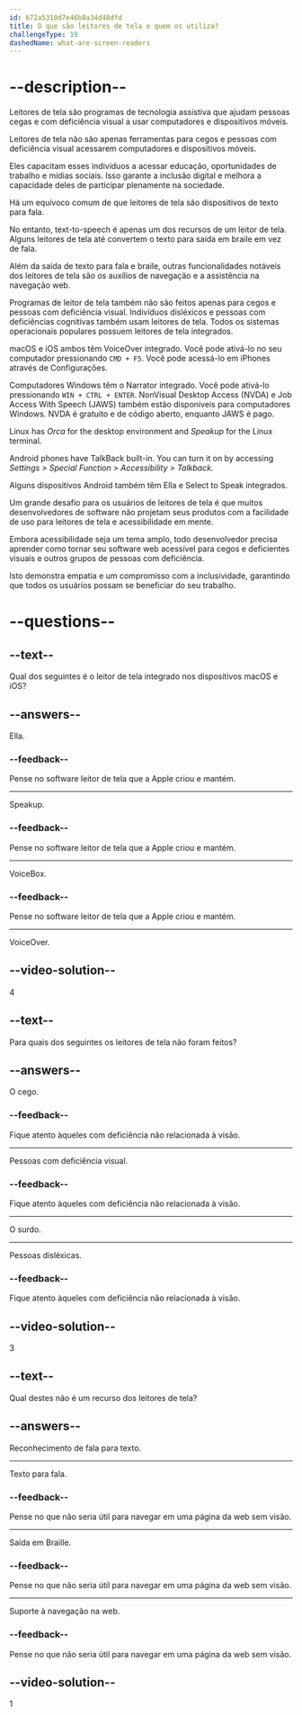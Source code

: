 ```yaml
---
id: 672a5310d7e46b8a34d48dfd
title: O que são leitores de tela e quem os utiliza?
challengeType: 19
dashedName: what-are-screen-readers
---
```


# --description--

Leitores de tela são programas de tecnologia assistiva que ajudam pessoas cegas e com deficiência visual a usar computadores e dispositivos móveis.

Leitores de tela não são apenas ferramentas para cegos e pessoas com deficiência visual acessarem computadores e dispositivos móveis.

Eles capacitam esses indivíduos a acessar educação, oportunidades de trabalho e mídias sociais. Isso garante a inclusão digital e melhora a capacidade deles de participar plenamente na sociedade.

Há um equívoco comum de que leitores de tela são dispositivos de texto para fala.

No entanto, text-to-speech é apenas um dos recursos de um leitor de tela. Alguns leitores de tela até convertem o texto para saída em braile em vez de fala.

Além da saída de texto para fala e braile, outras funcionalidades notáveis dos leitores de tela são os auxílios de navegação e a assistência na navegação web.

Programas de leitor de tela também não são feitos apenas para cegos e pessoas com deficiência visual. Indivíduos disléxicos e pessoas com deficiências cognitivas também usam leitores de tela. Todos os sistemas operacionais populares possuem leitores de tela integrados.

macOS e iOS ambos têm VoiceOver integrado. Você pode ativá-lo no seu computador pressionando `CMD + F5`. Você pode acessá-lo em iPhones através de Configurações.

Computadores Windows têm o Narrator integrado. Você pode ativá-lo pressionando `WIN + CTRL + ENTER`. NonVisual Desktop Access (NVDA) e Job Access With Speech (JAWS) também estão disponíveis para computadores Windows. NVDA é gratuito e de código aberto, enquanto JAWS é pago.

Linux has _Orca_ for the desktop environment and _Speakup_ for the Linux terminal.

Android phones have TalkBack built-in. You can turn it on by accessing _Settings > Special Function > Accessibility > Talkback._

Alguns dispositivos Android também têm Ella e Select to Speak integrados.

Um grande desafio para os usuários de leitores de tela é que muitos desenvolvedores de software não projetam seus produtos com a facilidade de uso para leitores de tela e acessibilidade em mente.

Embora acessibilidade seja um tema amplo, todo desenvolvedor precisa aprender como tornar seu software web acessível para cegos e deficientes visuais e outros grupos de pessoas com deficiência.

Isto demonstra empatia e um compromisso com a inclusividade, garantindo que todos os usuários possam se beneficiar do seu trabalho.

# --questions--

## --text--

Qual dos seguintes é o leitor de tela integrado nos dispositivos macOS e iOS?

## --answers--

Ella.

### --feedback--

Pense no software leitor de tela que a Apple criou e mantém.

---

Speakup.

### --feedback--

Pense no software leitor de tela que a Apple criou e mantém.

---

VoiceBox.

### --feedback--

Pense no software leitor de tela que a Apple criou e mantém.

---

VoiceOver.

## --video-solution--

4

## --text--

Para quais dos seguintes os leitores de tela não foram feitos?

## --answers--

O cego.

### --feedback--

Fique atento àqueles com deficiência não relacionada à visão.

---

Pessoas com deficiência visual.

### --feedback--

Fique atento àqueles com deficiência não relacionada à visão.

---

O surdo.

---

Pessoas disléxicas.

### --feedback--

Fique atento àqueles com deficiência não relacionada à visão.

## --video-solution--

3

## --text--

Qual destes não é um recurso dos leitores de tela?

## --answers--

Reconhecimento de fala para texto.

---

Texto para fala.

### --feedback--

Pense no que não seria útil para navegar em uma página da web sem visão.

---

Saída em Braille.

### --feedback--

Pense no que não seria útil para navegar em uma página da web sem visão.

---

Suporte à navegação na web.

### --feedback--

Pense no que não seria útil para navegar em uma página da web sem visão.

## --video-solution--

1
